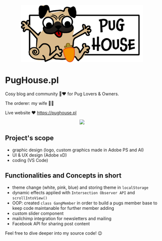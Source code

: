 <p align="center">
  <img width="400" src="/img/Logo pughouse.png">
</p>

# PugHouse.pl

Cosy blog and community 🐾❤️ for Pug Lovers & Owners.

The orderer: my wife 👩‍🦱

Live website ❤ https://pughouse.pl

<p align="center">
  <img src="/img/Pug House.gif">
</p>

## Project's scope

- graphic design (logo, custom graphics made in Adobe PS and AI)
- UI & UX design (Adobe xD)
- coding (VS Code)

## Functionalities and Concepts in short

- theme change (white, pink, blue) and storing theme in `localStorage`
- dynamic effects applied with `Intersection Observer API` and `scrollIntoView()`
- OOP: created `class GangMember` in order to build a pugs member base to keep code maintanable for further member adding
- custom slider component
- mailchimp integration for newsletters and mailing
- Facebook API for sharing post content

Feel free to dive deeper into my source code! 😉
